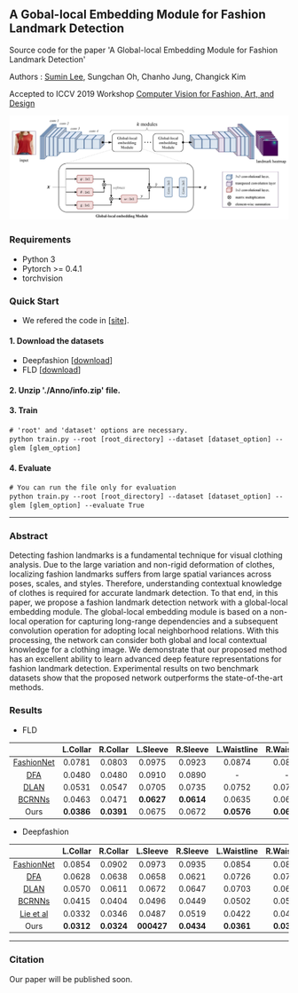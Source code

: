 ## A Gobal-local Embedding Module for Fashion Landmark Detection

Source code for the paper 'A Global-local Embedding Module for Fashion Landmark Detection'

Authors : [Sumin Lee](https://sites.google.com/view/suminlee/), Sungchan Oh, Chanho Jung, Changick Kim

Accepted to ICCV 2019 Workshop [Computer Vision for Fashion, Art, and Design](https://sites.google.com/view/cvcreative/home?authuser=0)

![architecture](./img/architecture.jpg)


### Requirements
- Python 3
- Pytorch >= 0.4.1
- torchvision



### Quick Start
* We refered the code in [[site](https://github.com/fdjingyuan/Deep-Fashion-Analysis-ECCV2018)].
#### 1. Download the datasets
* Deepfashion [[download](http://mmlab.ie.cuhk.edu.hk/projects/DeepFashion/AttributePrediction.html)]
* FLD [[download](http://mmlab.ie.cuhk.edu.hk/projects/DeepFashion/LandmarkDetection.html)]

#### 2. Unzip './Anno/info.zip' file.

#### 3. Train
```
# 'root' and 'dataset' options are necessary.
python train.py --root [root_directory] --dataset [dataset_option] --glem [glem_option]
```

#### 4. Evaluate
```
# You can run the file only for evaluation
python train.py --root [root_directory] --dataset [dataset_option] --glem [glem_option] --evaluate True
```

--------------

### Abstract

Detecting fashion landmarks is a fundamental technique for visual clothing analysis. Due to the large variation and non-rigid deformation of clothes, localizing fashion landmarks suffers from large spatial variances across poses, scales, and styles. Therefore, understanding contextual knowledge of clothes is required for accurate landmark detection. To that end, in this paper, we propose a fashion landmark detection network with a global-local embedding module. The global-local embedding module is based on a non-local operation for capturing long-range dependencies and a subsequent convolution operation for adopting local neighborhood relations. With this processing, the network can consider both global and local contextual knowledge for a clothing image. We demonstrate that our proposed method has an excellent ability to learn advanced deep feature representations for fashion landmark detection. Experimental results on two benchmark datasets show that the proposed network outperforms the state-of-the-art methods.

### Results

- FLD

|            	| L.Collar 	| R.Collar 	| L.Sleeve 	| R.Sleeve 	| L.Waistline 	| R.Waistline 	|  L.Hem 	|  R.Hem 	|  Avg.  	|
|:----------:	|:--------:	|:--------:	|:--------:	|:--------:	|:-----------:	|:-----------:	|:------:	|:------:	|:------:	|
| [FashionNet](http://www.ee.cuhk.edu.hk/~xgwang/papers/liuLQWTcvpr16.pdf) 	|  0.0781  	|  0.0803  	|  0.0975  	|  0.0923  	|    0.0874   	|    0.0821   	| 0.0802 	| 0.0893 	| 0.0859 	|
|     [DFA](https://arxiv.org/pdf/1608.03049.pdf)    	|  0.0480  	|  0.0480  	|  0.0910  	|  0.0890  	|      -      	|      -      	| 0.0710 	| 0.0720 	| 0.0680 	|
|    [DLAN](https://arxiv.org/pdf/1708.02044.pdf)    	|  0.0531  	|  0.0547  	|  0.0705  	|  0.0735  	|    0.0752   	|    0.0748   	| 0.0693 	| 0.0675 	| 0.0672 	|
|   [BCRNNs](http://web.cs.ucla.edu/~yuanluxu/publications/fashion_grammar_cvpr18.pdf)   	|  0.0463  	|  0.0471  	| **0.0627**|**0.0614**	|    0.0635   	|    0.0692   	| 0.0635 	|**0.0527**| 0.0583 	|
|    Ours    	| **0.0386**| **0.0391**|  0.0675  	|  0.0672  	|  **0.0576** 	|  **0.0605** 	|**0.0615**| 0.0621 	|**0.0568** |

- Deepfashion

|            	| L.Collar 	| R.Collar 	| L.Sleeve 	| R.Sleeve 	| L.Waistline 	| R.Waistline 	|  L.Hem 	|  R.Hem 	|  Avg.  	|
|:----------:	|:--------:	|:--------:	|:--------:	|:--------:	|:-----------:	|:-----------:	|:------:	|:------:	|:------:	|
| [FashionNet](http://www.ee.cuhk.edu.hk/~xgwang/papers/liuLQWTcvpr16.pdf) 	|  0.0854  	|  0.0902  	|  0.0973  	|  0.0935  	|    0.0854   	|    0.0845   	| 0.0812 	| 0.0823 	| 0.0872 	|
|     [DFA](https://arxiv.org/pdf/1608.03049.pdf)    	|  0.0628  	|  0.0638  	|  0.0658  	|  0.0621  	|    0.0726   	|    0.0702   	| 0.0658 	| 0.0663 	| 0.0660 	|
|    [DLAN](https://arxiv.org/pdf/1708.02044.pdf)    	|  0.0570  	|  0.0611  	|  0.0672  	|  0.0647  	|    0.0703   	|    0.0694   	| 0.0624 	| 0.0627 	| 0.0643 	|
|   [BCRNNs](http://web.cs.ucla.edu/~yuanluxu/publications/fashion_grammar_cvpr18.pdf)   	|  0.0415  	|  0.0404  	|  0.0496  	|  0.0449  	|    0.0502   	|    0.0523   	| 0.0537 	| 0.0551 	| 0.0484 	|
| [Lie et al](http://openaccess.thecvf.com/content_ECCVW_2018/papers/11131/Liu_Deep_Fashion_Analysis_with_Feature_Map_Upsampling_and_Landmark-driven_Attention_ECCVW_2018_paper.pdf)  	|  0.0332  	|  0.0346  	|  0.0487  	|  0.0519  	|    0.0422   	|    0.0429   	| 0.0620 	| 0.0639 	| 0.0474 	|
|    Ours    	|**0.0312**	|**0.0324**	|**000427**	|**0.0434**	|  **0.0361** 	|  **0.0373** 	|**0.0442**|**0.0475**|**0.0393**|
--------------




### Citation
Our paper will be published soon.
